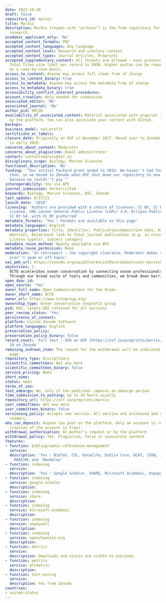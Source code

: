 ```yaml
---
date: 2022-10-28
draft: false
repository_id: marxiv
title: MarXiv
description: MarXiv (rhymes with "archive") is the free repository for ocean and marine-climate
  research.
academic_applicant_only: 'No'
accepted_content_formats: PDF
accepted_content_languages: Any language
accepted_content_level: Research and scholary content
accepted_content_types: Journal Articles, Preprints
accepted_supplementary_content: All formats are allowed - even preservation unfriendly.
  Total files size limit per record is 50GB. Higher quotas can be requested and granted
  on a case-by-case basis.
access_to_content: Anyone may access full items free of charge
access_to_content_binary: true
access_to_metadata: Anyone may access the metadata free of charge
access_to_metadata_binary: true
accessibility_conflict_interest_procedures:
account_creation: Only needed for submission
associated_editor: 'No'
associated_journal: 'No'
author_pid: ORCID
availability_of_associated_content: Material associated with preprint is hosted also
  by the platform. You can also associate your content with Github.
backups:
business_model: non-profit
certificate_or_labels:
closure_date: Originally on OSF in November 2017. Moved over to Zenodo permanently
  in early 2020.
concerns_about_content: Moderator
concerns_about_plagiarism: Email administrator
contact: contact+marxiv@osf.io
disciplinary_scope: Biology, Marine Sciences
functional_description: 'No'
funding: '"Our initial Packard grant ended in 2019. We haven''t had funding since
  then, so we moved to Zenodo when OSF shut down our repository to new submissions
  because we couldn''t pay."'
interoperability: Yes via API
journal_submission: Unrestricted
keywords: Biology, Marine Sciences, OSF, Zenodo
last_update: 6/17/21
launch_date: '2018'
licensing: 'Authors are provided with a choice of licenses: CC BY, CC BY-NC-ND, No
  License, GNU Lesser General Public License (LGPL) 3.0, Eclipse Public License 1.0,
  CC BY-SA, with CC BY preferred'
metadata_formats: 'Yes : Formats are available on this page'
metadata_languages: English
metadata_properties: Title, Identifier, Publication/deposition date, Author name(s),
  Abstract, Relational link to final journal publication (e.g. in crossref metadata),
  License type(s), Subject category
metadata_reuse_method: Openly available via API
metadata_reuse_permission: None
moderation: 'In retrospect : the copyright clearance. Moderator makes sure things
  aren''t spam or off-topic'
oai_pmh_url: https://zenodo.org/oai2d?verb=ListRecords&set=user-marxiv&metadataPrefix=oai_dc
objectives: |-
  OCTO accelerates ocean conservation by connecting ocean professionals to the knowledge and networks they need.
  Through our broad suite of tools and communities, we break down barriers to knowledge – empowering ocean professionals to apply best practices and science worldwide.
open_doar_id:
open_source: 'Yes'
owner_full_name: Open Communications for the Ocean
owner_short_name: OCTO
owner_url: https://www.octogroup.org/
ownership_type: Ocean conservation nonprofit group
pid: DOI, single DOI retained for all versions
peer_review_status: 'Yes'
persistence_of_content:
platform: Custom Zenodo Software
platform_languages: English
preservation_policy:
preservation_policy_binary: false
record_count: 'Full text : 456 on OSF (https://osf.io/preprints/marxiv/discover) and
  19 on Zenodo'
remining_indrawn_item: The reason for the withdrawal will be indicated on a tombstone
  page
repository_type: Disciplinary
scientific_committees: Not any more
scientific_committees_binary: false
service_pricing: None
short_name:
status: open
terms_of_use:
text_embargo: No, only if the publisher imposes an embargo period
time_submission_to_posting: Up to 24 hours usually
repository_url: https://osf.io/preprints/marxiv
user_committees: Not any more
user_committees_binary: false
versioning_policy: Accepts new version. All version are archieved and visible for
  readers.
who_can_deposit: Anyone can post on the platform. Only an account is required ( The
  creation of the account is free).
withdrawal_authorisation: At Author's request or by the platform
withdrawal_policy: Yes. Plagiarism, false or inaccurate content
features:
- function: bibliographic-references-management
  service:
  description: 'Yes : BibTeX, CSL, DataCite, Dublin Core, DCAT, JSON, JSON-LD, GeoJSON,
    MARCXML and  Mendeley'
- function: indexing
  service:
  description: 'Yes : Google Scholar, SHARE, Microsoft Academic, Unpaywall, OpenChannels.org'
- function: indexing
  service: google-scholar
  description:
- function: indexing
  service: share
  description:
- function: indexing
  service: microsoft-academic
  description:
- function: indexing
  service: unpaywall
  description:
- function: indexing
  service: openchannels-org
  description:
- function: metrics
  service:
  description: Downloads and visits are visble to everyone.
- function: metrics
  service: altmetric
  description:
- function: text-mining
  service:
  description: Yes from Zenodo
countries:
- united-states
---
```



